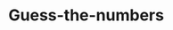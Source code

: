 # Guess-the-numbers

<!DOCTYPE html>
<html>
<head lang="en">
    <meta charset="UTF-8">
    <title>Math.random()</title>
</head>
<body>
<script>
    function getRandom(m,n){
    	var digit=m+n-1;
    	var random=Math.floor(Math.random()*digit+m);
    	return  random;
    }
    var preset=getRandom(1,9);
    input=parseInt(prompt("请输入你猜的数字"));
    while(input!=preset){
    	
    	 if(input>preset){
	      alert("猜大啦");
	      input=parseInt(prompt("请输入你猜的数字"));
    }
         if(input<preset){
    	alert("猜小啦");
    	input=parseInt(prompt("请输入你猜的数字"));
    }   
    }
    	alert("恭喜你猜对啦！");
</script>
</body>
</html>

